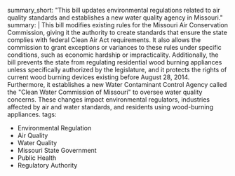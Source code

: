 summary_short: "This bill updates environmental regulations related to air quality standards and establishes a new water quality agency in Missouri."
summary: |
  This bill modifies existing rules for the Missouri Air Conservation Commission, giving it the authority to create standards that ensure the state complies with federal Clean Air Act requirements. It also allows the commission to grant exceptions or variances to these rules under specific conditions, such as economic hardship or impracticality. Additionally, the bill prevents the state from regulating residential wood burning appliances unless specifically authorized by the legislature, and it protects the rights of current wood burning devices existing before August 28, 2014. Furthermore, it establishes a new Water Contaminant Control Agency called the "Clean Water Commission of Missouri" to oversee water quality concerns. These changes impact environmental regulators, industries affected by air and water standards, and residents using wood-burning appliances.
tags:
  - Environmental Regulation
  - Air Quality
  - Water Quality
  - Missouri State Government
  - Public Health
  - Regulatory Authority
